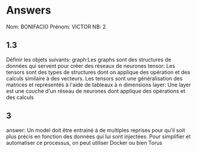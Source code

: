 # Answers

Nom: 	BONIFACIO
Prénom: VICTOR
NB: 	2

## 1.3
Définir les objets suivants:
graph:Les graphs sont des structures de données qui servent pour créer des réseaux de neurones
tensor: Les tensors sont des types de structures dont on applique des opération et des calculs similaire à des vecteurs. Les tensors sont une généralisation des matrices et représentés à l'aide de tableaux à n dimensions
layer: Une layer est une couche d'un réseau de neurones dont applique des opérations et des calculs

## 3
answer: Un model doit être entrainé à de multiples reprises pour qu'il soit plus précis en fonction des données qui lui sont injectées. Pour simplifier et automatiser ce processus, on peut utiliser Docker ou bien Torus
